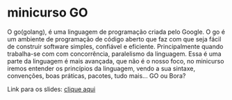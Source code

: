 # minicurso GO

O go(golang), é uma linguagem de programação criada pelo Google. O go é um ambiente de programação de código aberto que faz com que seja fácil de construir software simples, confiável e eficiente. Principalmente quando trabalha-se com com concorrência, paralelismo da linguagem. Essa é uma parte da linguagem é mais avançada, que não é o nosso foco, no minicurso iremos entender os princípios da linguagem, vendo a sua sintaxe, convenções, boas práticas, pacotes, tudo mais... GO ou Bora?

Link para os slides: [clique aqui](https://pt.slideshare.net/allysson45/mini-curso-golang)

